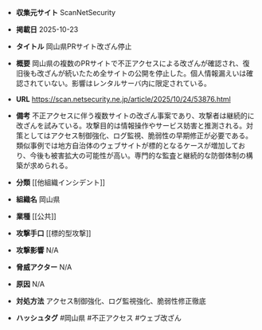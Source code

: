 - **収集元サイト**
ScanNetSecurity

- **掲載日**
2025-10-23

- **タイトル**
岡山県PRサイト改ざん停止

- **概要**
岡山県の複数のPRサイトで不正アクセスによる改ざんが確認され、復旧後も改ざんが続いたため全サイトの公開を停止した。個人情報漏えいは確認されていない。影響はレンタルサーバ内に限定されている。

- **URL**
https://scan.netsecurity.ne.jp/article/2025/10/24/53876.html

- **備考**
不正アクセスに伴う複数サイトの改ざん事案であり、攻撃者は継続的に改ざんを試みている。攻撃目的は情報操作やサービス妨害と推測される。対策としてはアクセス制御強化、ログ監視、脆弱性の早期修正が必要である。類似事例では地方自治体のウェブサイトが標的となるケースが増加しており、今後も被害拡大の可能性が高い。専門的な監査と継続的な防御体制の構築が求められる。

- **分類**
[[他組織インシデント]]

- **組織名**
岡山県

- **業種**
[[公共]]

- **攻撃手口**
[[標的型攻撃]]

- **攻撃影響**
N/A

- **脅威アクター**
N/A

- **原因**
N/A

- **対処方法**
アクセス制御強化、ログ監視強化、脆弱性修正徹底

- **ハッシュタグ**
#岡山県 #不正アクセス #ウェブ改ざん
